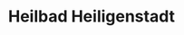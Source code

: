 ---
title: Heilbad Heiligenstadt
url: /heilbad-heiligenstadt/
latitude: 51.386
longitude: 10.164
---